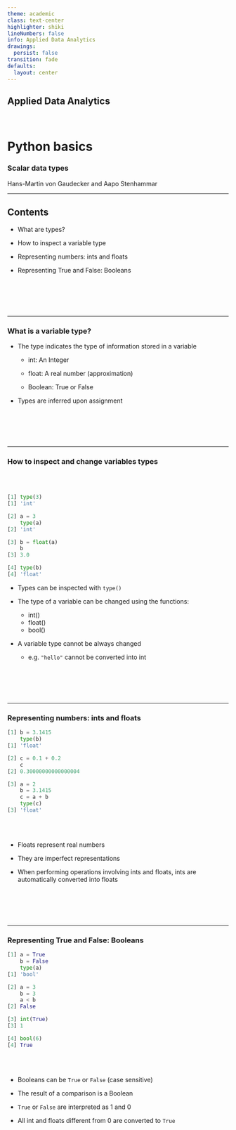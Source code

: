 ```yaml
---
theme: academic
class: text-center
highlighter: shiki
lineNumbers: false
info: Applied Data Analytics
drawings:
  persist: false
transition: fade
defaults:
  layout: center
---
```


## Applied Data Analytics

<br>

# Python basics

### Scalar data types

Hans-Martin von Gaudecker and Aapo Stenhammar

---

## Contents

- What are types?

- How to inspect a variable type

- Representing numbers: ints and floats

- Representing True and False: Booleans

<br/>
<br/>
<br/>
<br/>

---

### What is a variable type?

- The type indicates the type of information stored in a variable

  - int: An Integer

  - float: A real number (approximation)

  - Boolean: True or False

- Types are inferred upon assignment

<br/>
<br/>
<br/>
<br/>

---

### How to inspect and change variables types

<div class="flex gap-6">
<div>
<br>
<br>

```python
[1] type(3)
[1] 'int'

[2] a = 3
    type(a)
[2] 'int'

[3] b = float(a)
    b
[3] 3.0

[4] type(b)
[4] 'float'
```
</div>
<div>

- Types can be inspected with `type()`

- The type of a variable can be changed using the functions:

  - int()
  - float()
  - bool()

- A variable type cannot be always changed

  - e.g. `"hello"` cannot be converted into int

<br/>
<br/>
<br/>
<br/>

</div>
</div>

---

### Representing numbers: ints and floats

<div class="flex gap-6">
<div>

```python
[1] b = 3.1415
    type(b)
[1] 'float'

[2] c = 0.1 + 0.2
    c
[2] 0.30000000000000004

[3] a = 2
    b = 3.1415
    c = a + b
    type(c)
[3] 'float'
```
</div>
<div>

  <br>
  <br>


- Floats represent real numbers

- They are imperfect representations

- When performing operations involving ints and floats, ints are automatically converted
  into floats
<br/>
<br/>
<br/>
<br/>

</div>
</div>

---

### Representing True and False: Booleans

<div class="flex gap-8">
<div>

```python
[1] a = True
    b = False
    type(a)
[1] 'bool'

[2] a = 3
    b = 3
    a < b
[2] False

[3] int(True)
[3] 1

[4] bool(6)
[4] True
```

</div>
<div>
<br>
<br>

- Booleans can be `True` or `False` (case sensitive)

- The result of a comparison is a Boolean

- `True` or `False` are interpreted as 1 and 0

- All int and floats different from 0 are converted to `True`

<br/>
<br/>
<br/>
<br/>

</div>
</div>
